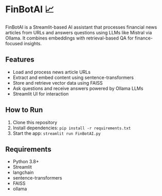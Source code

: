 # FinBotAI 📈

FinBotAI is a Streamlit-based AI assistant that processes financial news articles from URLs and answers questions using LLMs like Mistral via Ollama. It combines embeddings with retrieval-based QA for finance-focused insights.

## Features
- Load and process news article URLs
- Extract and embed content using sentence-transformers
- Store and retrieve vector data using FAISS
- Ask questions and receive answers powered by Ollama LLMs
- Streamlit UI for interaction

## How to Run
1. Clone this repository
2. Install dependencies: `pip install -r requirements.txt`
3. Start the app: `streamlit run FinBotAI.py`

## Requirements
- Python 3.8+
- Streamlit
- langchain
- sentence-transformers
- FAISS
- ollama
